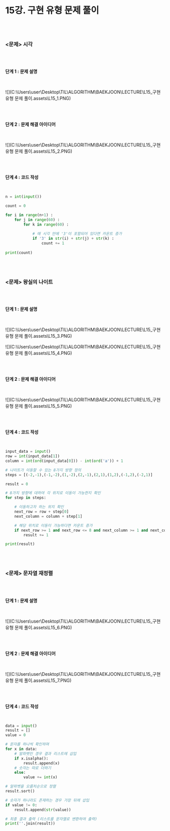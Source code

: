 # 15강. 구현 유형 문제 풀이

<br>

<br>

### <문제> 시각

<br>

<br>

**단계 1 : 문제 설명**

<br>

![](C:\Users\user\Desktop\TIL\ALGORITHM\BAEKJOON\LECTURE\L15_구현 유형 문제 풀이.assets\L15_1.PNG)

<br>

<br>

**단계 2 : 문제 해결 아이디어**

<br>

![](C:\Users\user\Desktop\TIL\ALGORITHM\BAEKJOON\LECTURE\L15_구현 유형 문제 풀이.assets\L15_2.PNG)

<br>

<br>

**단계 4 : 코드 작성**

<br>

```python
n = int(input())

count = 0

for i in range(n+1) :
    for j in range(60) :
        for k in range(60) :
            
            # 매 시각 안에 '3'이 포함되어 있다면 카운트 증가
            if '3' in str(i) + str(j) + str(k) :
                count += 1
                
print(count)
```

<br>

<br>

### <문제> 왕실의 나이트

<br>

<br>

**단계 1 : 문제 설명**

<br>

![](C:\Users\user\Desktop\TIL\ALGORITHM\BAEKJOON\LECTURE\L15_구현 유형 문제 풀이.assets\L15_3.PNG)

![](C:\Users\user\Desktop\TIL\ALGORITHM\BAEKJOON\LECTURE\L15_구현 유형 문제 풀이.assets\L15_4.PNG)

<br>

<br>

**단계 2 : 문제 해결 아이디어**

<br>

![](C:\Users\user\Desktop\TIL\ALGORITHM\BAEKJOON\LECTURE\L15_구현 유형 문제 풀이.assets\L15_5.PNG)

<br>

<br>

**단계 4 : 코드 작성**

<br>

```python
input_data = input()
row = int(input_data[1])
column = int(ord(input_data[0])) - int(ord('a')) + 1

# 나이트가 이동할 수 있는 8가지 방향 정의
steps = [(-2,-1),(-1,-2),(1,-2),(2,-1),(2,1),(1,2),(-1,2),(-2,1)]

result = 0

# 8가지 방향에 대하여 각 위치로 이동이 가능한지 확인
for step in steps:

    # 이동하고자 하는 위치 확인
    next_row = row + step[0]
    next_column = column + step[1]

    # 해당 위치로 이동이 가능하다면 카운트 증가
    if next_row >= 1 and next_row <= 8 and next_column >= 1 and next_column <= 8:
        result += 1

print(result)
```

<br>

<br>

### <문제> 문자열 재정렬

<br>

<br>

**단계 1 : 문제 설명**

<br>

![](C:\Users\user\Desktop\TIL\ALGORITHM\BAEKJOON\LECTURE\L15_구현 유형 문제 풀이.assets\L15_6.PNG)

<br>

<br>

**단계 2 : 문제 해결 아이디어**

<br>

![](C:\Users\user\Desktop\TIL\ALGORITHM\BAEKJOON\LECTURE\L15_구현 유형 문제 풀이.assets\L15_7.PNG)

<br>

<br>

**단계 4 : 코드 작성**

<br>

```python
data = input()
result = []
value = 0

# 문자를 하나씩 확인하며
for x in data:
    # 알파벳인 경우 결과 리스트에 삽입
    if x.isalpha():
        result.append(x)
    # 숫자는 따로 더하기
    else:
        value += int(x)

# 알파벳을 오름차순으로 정렬
result.sort()

# 숫자가 하나라도 존재하는 경우 가장 뒤에 삽입
if value != 0:
    result.append(str(value))

# 최종 결과 출력 (리스트를 문자열로 변환하여 출력)
print(''.join(result))
```

<br>